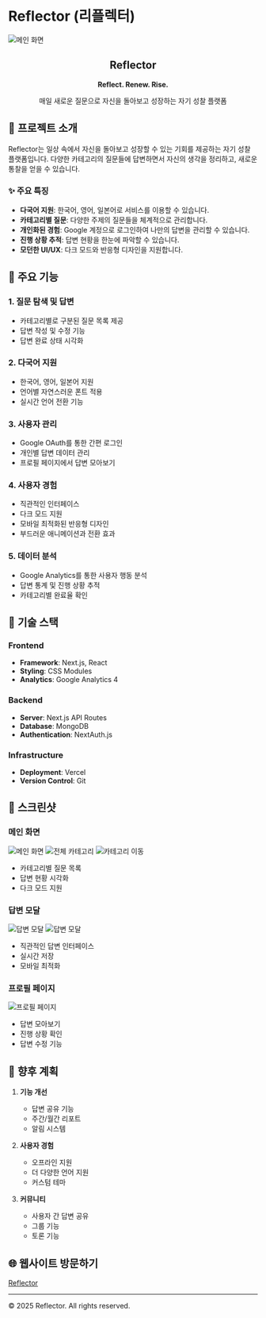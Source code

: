 # Reflector (리플렉터)

![메인 화면](/public/screenshots/reflector_intro.gif)

<div align="center">
  <h2>Reflector</h2>
  <p><strong>Reflect. Renew. Rise.</strong></p>
  <p>매일 새로운 질문으로 자신을 돌아보고 성장하는 자기 성찰 플랫폼</p>
</div>

## 🎯 프로젝트 소개

Reflector는 일상 속에서 자신을 돌아보고 성장할 수 있는 기회를 제공하는 자기 성찰 플랫폼입니다. 다양한 카테고리의 질문들에 답변하면서 자신의 생각을 정리하고, 새로운 통찰을 얻을 수 있습니다.

### ✨ 주요 특징

- **다국어 지원**: 한국어, 영어, 일본어로 서비스를 이용할 수 있습니다.
- **카테고리별 질문**: 다양한 주제의 질문들을 체계적으로 관리합니다.
- **개인화된 경험**: Google 계정으로 로그인하여 나만의 답변을 관리할 수 있습니다.
- **진행 상황 추적**: 답변 현황을 한눈에 파악할 수 있습니다.
- **모던한 UI/UX**: 다크 모드와 반응형 디자인을 지원합니다.

## 💫 주요 기능

### 1. 질문 탐색 및 답변

- 카테고리별로 구분된 질문 목록 제공
- 답변 작성 및 수정 기능
- 답변 완료 상태 시각화

### 2. 다국어 지원

- 한국어, 영어, 일본어 지원
- 언어별 자연스러운 폰트 적용
- 실시간 언어 전환 기능

### 3. 사용자 관리

- Google OAuth를 통한 간편 로그인
- 개인별 답변 데이터 관리
- 프로필 페이지에서 답변 모아보기

### 4. 사용자 경험

- 직관적인 인터페이스
- 다크 모드 지원
- 모바일 최적화된 반응형 디자인
- 부드러운 애니메이션과 전환 효과

### 5. 데이터 분석

- Google Analytics를 통한 사용자 행동 분석
- 답변 통계 및 진행 상황 추적
- 카테고리별 완료율 확인

## 🔧 기술 스택

### Frontend

- **Framework**: Next.js, React
- **Styling**: CSS Modules
- **Analytics**: Google Analytics 4

### Backend

- **Server**: Next.js API Routes
- **Database**: MongoDB
- **Authentication**: NextAuth.js

### Infrastructure

- **Deployment**: Vercel
- **Version Control**: Git

## 📱 스크린샷

### 메인 화면

![메인 화면](/public/screenshots/main.png)
![전체 카테고리](/public/screenshots/all_category.png)
![카테고리 이동](/public/screenshots/reflector_category.gif)

- 카테고리별 질문 목록
- 답변 현황 시각화
- 다크 모드 지원

### 답변 모달

![답변 모달](/public/screenshots/answer.png)
![답변 모달](/public/screenshots/answer_complete.png)

- 직관적인 답변 인터페이스
- 실시간 저장
- 모바일 최적화

### 프로필 페이지

![프로필 페이지](/public/screenshots/profile.png)

- 답변 모아보기
- 진행 상황 확인
- 답변 수정 기능

## 🚀 향후 계획

1. **기능 개선**

   - 답변 공유 기능
   - 주간/월간 리포트
   - 알림 시스템

2. **사용자 경험**

   - 오프라인 지원
   - 더 다양한 언어 지원
   - 커스텀 테마

3. **커뮤니티**
   - 사용자 간 답변 공유
   - 그룹 기능
   - 토론 기능

## 🌐 웹사이트 방문하기

[Reflector](https://reflector-one.vercel.app/)

---

© 2025 Reflector. All rights reserved.

